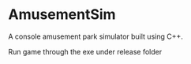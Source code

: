 # AmusementSim
A console amusement park simulator built using C++.

Run game through the exe under release folder
